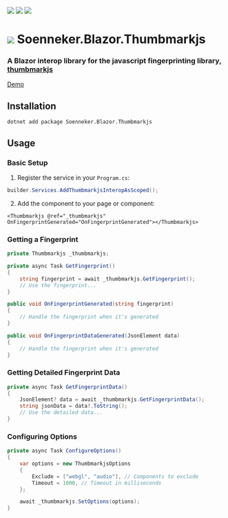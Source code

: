 ﻿[![](https://img.shields.io/nuget/v/soenneker.blazor.thumbmarkjs.svg?style=for-the-badge)](https://www.nuget.org/packages/soenneker.blazor.thumbmarkjs/)
[![](https://img.shields.io/github/actions/workflow/status/soenneker/soenneker.blazor.thumbmarkjs/publish-package.yml?style=for-the-badge)](https://github.com/soenneker/soenneker.blazor.thumbmarkjs/actions/workflows/publish-package.yml)
[![](https://img.shields.io/nuget/dt/soenneker.blazor.thumbmarkjs.svg?style=for-the-badge)](https://www.nuget.org/packages/soenneker.blazor.thumbmarkjs/)

# ![](https://user-images.githubusercontent.com/4441470/224455560-91ed3ee7-f510-4041-a8d2-3fc093025112.png) Soenneker.Blazor.Thumbmarkjs
### A Blazor interop library for the javascript fingerprinting library, [thumbmarkjs](https://github.com/thumbmarkjs/thumbmarkjs)

[Demo](https://soenneker.github.io/soenneker.blazor.thumbmarkjs)

## Installation

```
dotnet add package Soenneker.Blazor.Thumbmarkjs
```

## Usage

### Basic Setup

1. Register the service in your `Program.cs`:

```csharp
builder.Services.AddThumbmarkjsInteropAsScoped();
```

2. Add the component to your page or component:

```razor
<Thumbmarkjs @ref="_thumbmarkjs" OnFingerprintGenerated="OnFingerprintGenerated"></Thumbmarkjs>
```

### Getting a Fingerprint

```csharp
private Thumbmarkjs _thumbmarkjs;

private async Task GetFingerprint()
{
    string fingerprint = await _thumbmarkjs.GetFingerprint();
    // Use the fingerprint...
}

public void OnFingerprintGenerated(string fingerprint)
{
    // Handle the fingerprint when it's generated
}

public void OnFingerprintDataGenerated(JsonElement data)
{
    // Handle the fingerprint when it's generated
}
```

### Getting Detailed Fingerprint Data

```csharp
private async Task GetFingerprintData()
{
    JsonElement? data = await _thumbmarkjs.GetFingerprintData();
    string jsonData = data?.ToString();
    // Use the detailed data...
}
```

### Configuring Options

```csharp
private async Task ConfigureOptions()
{
    var options = new ThumbmarkjsOptions
    {
        Exclude = ["webgl", "audio"], // Components to exclude
        Timeout = 1000, // Timeout in milliseconds
    };

    await _thumbmarkjs.SetOptions(options);
}
```